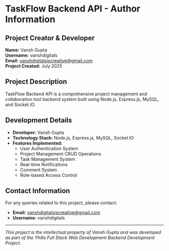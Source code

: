 # TaskFlow Backend API - Author Information

## Project Creator & Developer

**Name:** Vansh Gupta  
**Username:** vanshdigitals  
**Email:** vanshdigitalsiscreative@gmail.com  
**Project Created:** July 2025  

## Project Description

TaskFlow Backend API is a comprehensive project management and collaboration tool backend system built using Node.js, Express.js, MySQL, and Socket.IO.

## Development Details

- **Developer:** Vansh Gupta
- **Technology Stack:** Node.js, Express.js, MySQL, Socket.IO
- **Features Implemented:**
  - User Authentication System
  - Project Management CRUD Operations
  - Task Management System
  - Real-time Notifications
  - Comment System
  - Role-based Access Control

## Contact Information

For any queries related to this project, please contact:
- **Email:** vanshdigitalsiscreative@gmail.com
- **Username:** vanshdigitals

---
*This project is the intellectual property of Vansh Gupta and was developed as part of the Yhills Full Stack Web Development Backend Development Project.*
